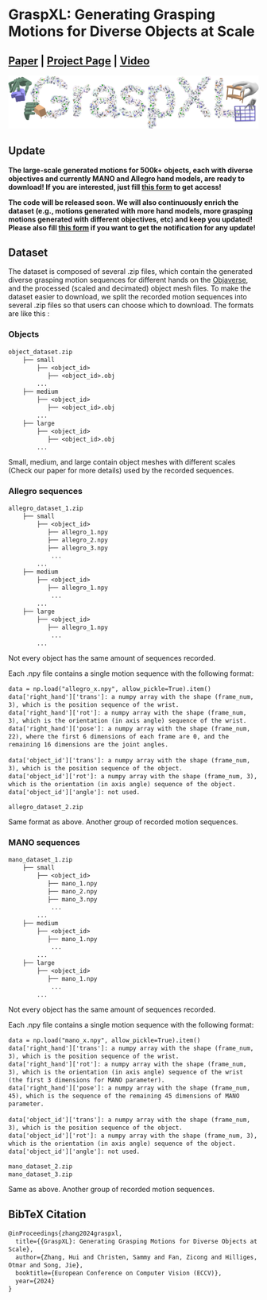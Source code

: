 # GraspXL: Generating Grasping Motions for Diverse Objects at Scale

## [Paper](https://arxiv.org/pdf/2403.19649.pdf) | [Project Page](https://eth-ait.github.io/graspxl/) | [Video](https://youtu.be/z7axE9F7d6s)

<img src="/tease_more.jpg" /> 

## Update
**The large-scale generated motions for 500k+ objects, each with diverse objectives and currently MANO and Allegro hand models, are ready to download! If you are interested, just fill [this form](https://forms.gle/dNwaGvtb4ppi1HZt5) to get access!**

**The code will be released soon. We will also continuously enrich the dataset (e.g., motions generated with more hand models, more grasping motions generated with different objectives, etc) and keep you updated! Please also fill [this form](https://forms.gle/dNwaGvtb4ppi1HZt5) if you want to get the notification for any update!**

## Dataset
The dataset is composed of several .zip files, which contain the generated diverse grasping motion sequences for different hands on the [Objaverse](https://objaverse.allenai.org/), and the processed (scaled and decimated) object mesh files. To make the dataset easier to download, we split the recorded motion sequences into several .zip files so that users can choose which to download. The formats are like this :

### Objects
```
object_dataset.zip
    ├── small
        ├── <object_id>
           ├── <object_id>.obj
        ...
    ├── medium
        ├── <object_id>
           ├── <object_id>.obj
        ...
    ├── large
        ├── <object_id>
           ├── <object_id>.obj
        ...
```
Small, medium, and large contain object meshes with different scales (Check our paper for more details) used by the recorded sequences. 

### Allegro sequences
```
allegro_dataset_1.zip
    ├── small
        ├── <object_id>
           ├── allegro_1.npy
           ├── allegro_2.npy
           ├── allegro_3.npy
            ...
        ...
    ├── medium
        ├── <object_id>
           ├── allegro_1.npy
            ...
        ...
    ├── large
        ├── <object_id>
           ├── allegro_1.npy
            ...
        ...
```
Not every object has the same amount of sequences recorded.

Each .npy file contains a single motion sequence with the following format:
```
data = np.load("allegro_x.npy", allow_pickle=True).item()
data['right_hand']['trans']: a numpy array with the shape (frame_num, 3), which is the position sequence of the wrist.
data['right_hand']['rot']: a numpy array with the shape (frame_num, 3), which is the orientation (in axis angle) sequence of the wrist.
data['right_hand']['pose']: a numpy array with the shape (frame_num, 22), where the first 6 dimensions of each frame are 0, and the remaining 16 dimensions are the joint angles.

data['object_id']['trans']: a numpy array with the shape (frame_num, 3), which is the position sequence of the object.
data['object_id']['rot']: a numpy array with the shape (frame_num, 3), which is the orientation (in axis angle) sequence of the object.
data['object_id']['angle']: not used.
```

```
allegro_dataset_2.zip
```
Same format as above. Another group of recorded motion sequences. 

### MANO sequences
```
mano_dataset_1.zip
    ├── small
        ├── <object_id>
           ├── mano_1.npy
           ├── mano_2.npy
           ├── mano_3.npy
            ...
        ...
    ├── medium
        ├── <object_id>
           ├── mano_1.npy
            ...
        ...
    ├── large
        ├── <object_id>
           ├── mano_1.npy
            ...
        ...
```
Not every object has the same amount of sequences recorded.

Each .npy file contains a single motion sequence with the following format:
```
data = np.load("mano_x.npy", allow_pickle=True).item()
data['right_hand']['trans']: a numpy array with the shape (frame_num, 3), which is the position sequence of the wrist.
data['right_hand']['rot']: a numpy array with the shape (frame_num, 3), which is the orientation (in axis angle) sequence of the wrist (the first 3 dimensions for MANO parameter).
data['right_hand']['pose']: a numpy array with the shape (frame_num, 45), which is the sequence of the remaining 45 dimensions of MANO parameter.

data['object_id']['trans']: a numpy array with the shape (frame_num, 3), which is the position sequence of the object.
data['object_id']['rot']: a numpy array with the shape (frame_num, 3), which is the orientation (in axis angle) sequence of the object.
data['object_id']['angle']: not used.
```
```
mano_dataset_2.zip
mano_dataset_3.zip
```
Same as above. Another group of recorded motion sequences. 

## BibTeX Citation
```
@inProceedings{zhang2024graspxl,
  title={{GraspXL}: Generating Grasping Motions for Diverse Objects at Scale},
  author={Zhang, Hui and Christen, Sammy and Fan, Zicong and Hilliges, Otmar and Song, Jie},
  booktitle={European Conference on Computer Vision (ECCV)},
  year={2024}
}
```

